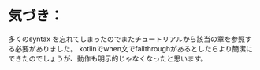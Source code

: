 # 気づき：
多くのsyntax を忘れてしまったのでまたチュートリアルから該当の章を参照する必要がありました。
kotlinでwhen文でfallthroughがあるとしたらより簡潔にできたのでしょうが、動作も明示的じゃなくなったと思います。
